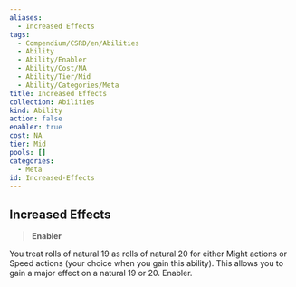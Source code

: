 ```yaml
---
aliases:
  - Increased Effects
tags:
  - Compendium/CSRD/en/Abilities
  - Ability
  - Ability/Enabler
  - Ability/Cost/NA
  - Ability/Tier/Mid
  - Ability/Categories/Meta
title: Increased Effects
collection: Abilities
kind: Ability
action: false
enabler: true
cost: NA
tier: Mid
pools: []
categories:
  - Meta
id: Increased-Effects
---
```

## Increased Effects    
>**Enabler**  
    
You treat rolls of natural 19 as rolls of natural 20 for either Might actions or Speed actions (your choice when you gain this ability). This allows you to gain a major effect on a natural 19 or 20. Enabler.
